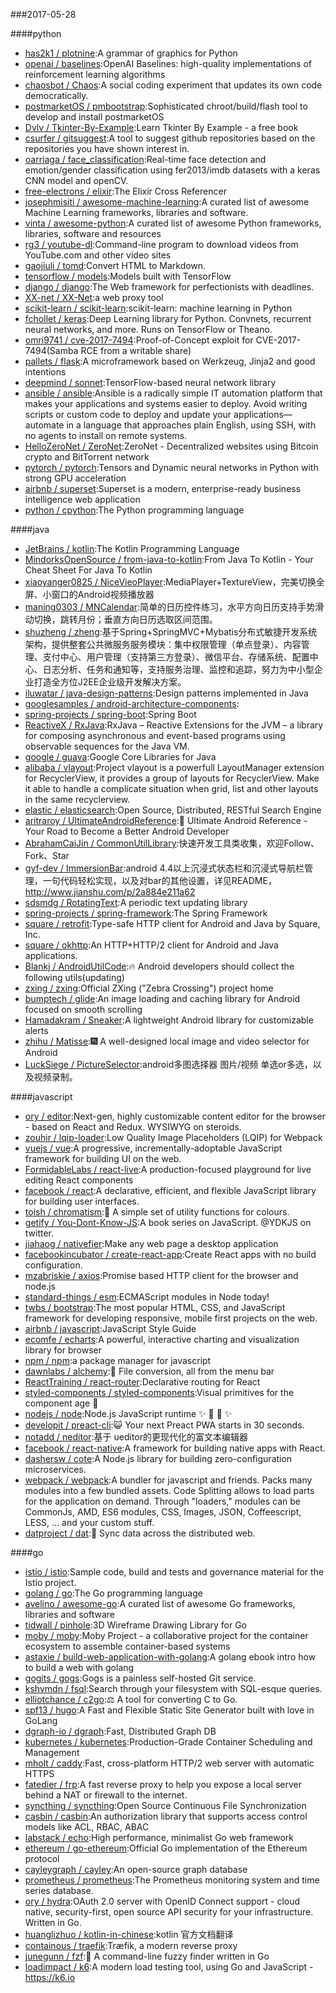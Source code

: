 ###2017-05-28

####python
* [has2k1 / plotnine](https://github.com/has2k1/plotnine):A grammar of graphics for Python
* [openai / baselines](https://github.com/openai/baselines):OpenAI Baselines: high-quality implementations of reinforcement learning algorithms
* [chaosbot / Chaos](https://github.com/chaosbot/Chaos):A social coding experiment that updates its own code democratically.
* [postmarketOS / pmbootstrap](https://github.com/postmarketOS/pmbootstrap):Sophisticated chroot/build/flash tool to develop and install postmarketOS
* [Dvlv / Tkinter-By-Example](https://github.com/Dvlv/Tkinter-By-Example):Learn Tkinter By Example - a free book
* [csurfer / gitsuggest](https://github.com/csurfer/gitsuggest):A tool to suggest github repositories based on the repositories you have shown interest in.
* [oarriaga / face_classification](https://github.com/oarriaga/face_classification):Real-time face detection and emotion/gender classification using fer2013/imdb datasets with a keras CNN model and openCV.
* [free-electrons / elixir](https://github.com/free-electrons/elixir):The Elixir Cross Referencer
* [josephmisiti / awesome-machine-learning](https://github.com/josephmisiti/awesome-machine-learning):A curated list of awesome Machine Learning frameworks, libraries and software.
* [vinta / awesome-python](https://github.com/vinta/awesome-python):A curated list of awesome Python frameworks, libraries, software and resources
* [rg3 / youtube-dl](https://github.com/rg3/youtube-dl):Command-line program to download videos from YouTube.com and other video sites
* [gaojiuli / tomd](https://github.com/gaojiuli/tomd):Convert HTML to Markdown.
* [tensorflow / models](https://github.com/tensorflow/models):Models built with TensorFlow
* [django / django](https://github.com/django/django):The Web framework for perfectionists with deadlines.
* [XX-net / XX-Net](https://github.com/XX-net/XX-Net):a web proxy tool
* [scikit-learn / scikit-learn](https://github.com/scikit-learn/scikit-learn):scikit-learn: machine learning in Python
* [fchollet / keras](https://github.com/fchollet/keras):Deep Learning library for Python. Convnets, recurrent neural networks, and more. Runs on TensorFlow or Theano.
* [omri9741 / cve-2017-7494](https://github.com/omri9741/cve-2017-7494):Proof-of-Concept exploit for CVE-2017-7494(Samba RCE from a writable share)
* [pallets / flask](https://github.com/pallets/flask):A microframework based on Werkzeug, Jinja2 and good intentions
* [deepmind / sonnet](https://github.com/deepmind/sonnet):TensorFlow-based neural network library
* [ansible / ansible](https://github.com/ansible/ansible):Ansible is a radically simple IT automation platform that makes your applications and systems easier to deploy. Avoid writing scripts or custom code to deploy and update your applications— automate in a language that approaches plain English, using SSH, with no agents to install on remote systems.
* [HelloZeroNet / ZeroNet](https://github.com/HelloZeroNet/ZeroNet):ZeroNet - Decentralized websites using Bitcoin crypto and BitTorrent network
* [pytorch / pytorch](https://github.com/pytorch/pytorch):Tensors and Dynamic neural networks in Python with strong GPU acceleration
* [airbnb / superset](https://github.com/airbnb/superset):Superset is a modern, enterprise-ready business intelligence web application
* [python / cpython](https://github.com/python/cpython):The Python programming language

####java
* [JetBrains / kotlin](https://github.com/JetBrains/kotlin):The Kotlin Programming Language
* [MindorksOpenSource / from-java-to-kotlin](https://github.com/MindorksOpenSource/from-java-to-kotlin):From Java To Kotlin - Your Cheat Sheet For Java To Kotlin
* [xiaoyanger0825 / NiceVieoPlayer](https://github.com/xiaoyanger0825/NiceVieoPlayer):MediaPlayer+TextureView，完美切换全屏、小窗口的Android视频播放器
* [maning0303 / MNCalendar](https://github.com/maning0303/MNCalendar):简单的日历控件练习，水平方向日历支持手势滑动切换，跳转月份；垂直方向日历选取区间范围。
* [shuzheng / zheng](https://github.com/shuzheng/zheng):基于Spring+SpringMVC+Mybatis分布式敏捷开发系统架构，提供整套公共微服务服务模块：集中权限管理（单点登录）、内容管理、支付中心、用户管理（支持第三方登录）、微信平台、存储系统、配置中心、日志分析、任务和通知等，支持服务治理、监控和追踪，努力为中小型企业打造全方位J2EE企业级开发解决方案。
* [iluwatar / java-design-patterns](https://github.com/iluwatar/java-design-patterns):Design patterns implemented in Java
* [googlesamples / android-architecture-components](https://github.com/googlesamples/android-architecture-components):
* [spring-projects / spring-boot](https://github.com/spring-projects/spring-boot):Spring Boot
* [ReactiveX / RxJava](https://github.com/ReactiveX/RxJava):RxJava – Reactive Extensions for the JVM – a library for composing asynchronous and event-based programs using observable sequences for the Java VM.
* [google / guava](https://github.com/google/guava):Google Core Libraries for Java
* [alibaba / vlayout](https://github.com/alibaba/vlayout):Project vlayout is a powerfull LayoutManager extension for RecyclerView, it provides a group of layouts for RecyclerView. Make it able to handle a complicate situation when grid, list and other layouts in the same recyclerview.
* [elastic / elasticsearch](https://github.com/elastic/elasticsearch):Open Source, Distributed, RESTful Search Engine
* [aritraroy / UltimateAndroidReference](https://github.com/aritraroy/UltimateAndroidReference):🚀 Ultimate Android Reference - Your Road to Become a Better Android Developer
* [AbrahamCaiJin / CommonUtilLibrary](https://github.com/AbrahamCaiJin/CommonUtilLibrary):快速开发工具类收集，欢迎Follow、Fork、Star
* [gyf-dev / ImmersionBar](https://github.com/gyf-dev/ImmersionBar):android 4.4以上沉浸式状态栏和沉浸式导航栏管理，一句代码轻松实现，以及对bar的其他设置，详见README， http://www.jianshu.com/p/2a884e211a62
* [sdsmdg / RotatingText](https://github.com/sdsmdg/RotatingText):A periodic text updating library
* [spring-projects / spring-framework](https://github.com/spring-projects/spring-framework):The Spring Framework
* [square / retrofit](https://github.com/square/retrofit):Type-safe HTTP client for Android and Java by Square, Inc.
* [square / okhttp](https://github.com/square/okhttp):An HTTP+HTTP/2 client for Android and Java applications.
* [Blankj / AndroidUtilCode](https://github.com/Blankj/AndroidUtilCode):🔥 Android developers should collect the following utils(updating)
* [zxing / zxing](https://github.com/zxing/zxing):Official ZXing ("Zebra Crossing") project home
* [bumptech / glide](https://github.com/bumptech/glide):An image loading and caching library for Android focused on smooth scrolling
* [Hamadakram / Sneaker](https://github.com/Hamadakram/Sneaker):A lightweight Android library for customizable alerts
* [zhihu / Matisse](https://github.com/zhihu/Matisse):🎆 A well-designed local image and video selector for Android
* [LuckSiege / PictureSelector](https://github.com/LuckSiege/PictureSelector):android多图选择器 图片/视频 单选or多选，以及视频录制。

####javascript
* [ory / editor](https://github.com/ory/editor):Next-gen, highly customizable content editor for the browser - based on React and Redux. WYSIWYG on steroids.
* [zouhir / lqip-loader](https://github.com/zouhir/lqip-loader):Low Quality Image Placeholders (LQIP) for Webpack
* [vuejs / vue](https://github.com/vuejs/vue):A progressive, incrementally-adoptable JavaScript framework for building UI on the web.
* [FormidableLabs / react-live](https://github.com/FormidableLabs/react-live):A production-focused playground for live editing React components
* [facebook / react](https://github.com/facebook/react):A declarative, efficient, and flexible JavaScript library for building user interfaces.
* [toish / chromatism](https://github.com/toish/chromatism):🌈 A simple set of utility functions for colours.
* [getify / You-Dont-Know-JS](https://github.com/getify/You-Dont-Know-JS):A book series on JavaScript. @YDKJS on twitter.
* [jiahaog / nativefier](https://github.com/jiahaog/nativefier):Make any web page a desktop application
* [facebookincubator / create-react-app](https://github.com/facebookincubator/create-react-app):Create React apps with no build configuration.
* [mzabriskie / axios](https://github.com/mzabriskie/axios):Promise based HTTP client for the browser and node.js
* [standard-things / esm](https://github.com/standard-things/esm):ECMAScript modules in Node today!
* [twbs / bootstrap](https://github.com/twbs/bootstrap):The most popular HTML, CSS, and JavaScript framework for developing responsive, mobile first projects on the web.
* [airbnb / javascript](https://github.com/airbnb/javascript):JavaScript Style Guide
* [ecomfe / echarts](https://github.com/ecomfe/echarts):A powerful, interactive charting and visualization library for browser
* [npm / npm](https://github.com/npm/npm):a package manager for javascript
* [dawnlabs / alchemy](https://github.com/dawnlabs/alchemy):🔮 File conversion, all from the menu bar
* [ReactTraining / react-router](https://github.com/ReactTraining/react-router):Declarative routing for React
* [styled-components / styled-components](https://github.com/styled-components/styled-components):Visual primitives for the component age 💅
* [nodejs / node](https://github.com/nodejs/node):Node.js JavaScript runtime ✨ 🐢 🚀 ✨
* [developit / preact-cli](https://github.com/developit/preact-cli):😺 Your next Preact PWA starts in 30 seconds.
* [notadd / neditor](https://github.com/notadd/neditor):基于 ueditor的更现代化的富文本编辑器
* [facebook / react-native](https://github.com/facebook/react-native):A framework for building native apps with React.
* [dashersw / cote](https://github.com/dashersw/cote):A Node.js library for building zero-configuration microservices.
* [webpack / webpack](https://github.com/webpack/webpack):A bundler for javascript and friends. Packs many modules into a few bundled assets. Code Splitting allows to load parts for the application on demand. Through "loaders," modules can be CommonJs, AMD, ES6 modules, CSS, Images, JSON, Coffeescript, LESS, ... and your custom stuff.
* [datproject / dat](https://github.com/datproject/dat):💾 Sync data across the distributed web.

####go
* [istio / istio](https://github.com/istio/istio):Sample code, build and tests and governance material for the Istio project.
* [golang / go](https://github.com/golang/go):The Go programming language
* [avelino / awesome-go](https://github.com/avelino/awesome-go):A curated list of awesome Go frameworks, libraries and software
* [tidwall / pinhole](https://github.com/tidwall/pinhole):3D Wireframe Drawing Library for Go
* [moby / moby](https://github.com/moby/moby):Moby Project - a collaborative project for the container ecosystem to assemble container-based systems
* [astaxie / build-web-application-with-golang](https://github.com/astaxie/build-web-application-with-golang):A golang ebook intro how to build a web with golang
* [gogits / gogs](https://github.com/gogits/gogs):Gogs is a painless self-hosted Git service.
* [kshvmdn / fsql](https://github.com/kshvmdn/fsql):Search through your filesystem with SQL-esque queries.
* [elliotchance / c2go](https://github.com/elliotchance/c2go):⚖️ A tool for converting C to Go.
* [spf13 / hugo](https://github.com/spf13/hugo):A Fast and Flexible Static Site Generator built with love in GoLang
* [dgraph-io / dgraph](https://github.com/dgraph-io/dgraph):Fast, Distributed Graph DB
* [kubernetes / kubernetes](https://github.com/kubernetes/kubernetes):Production-Grade Container Scheduling and Management
* [mholt / caddy](https://github.com/mholt/caddy):Fast, cross-platform HTTP/2 web server with automatic HTTPS
* [fatedier / frp](https://github.com/fatedier/frp):A fast reverse proxy to help you expose a local server behind a NAT or firewall to the internet.
* [syncthing / syncthing](https://github.com/syncthing/syncthing):Open Source Continuous File Synchronization
* [casbin / casbin](https://github.com/casbin/casbin):An authorization library that supports access control models like ACL, RBAC, ABAC
* [labstack / echo](https://github.com/labstack/echo):High performance, minimalist Go web framework
* [ethereum / go-ethereum](https://github.com/ethereum/go-ethereum):Official Go implementation of the Ethereum protocol
* [cayleygraph / cayley](https://github.com/cayleygraph/cayley):An open-source graph database
* [prometheus / prometheus](https://github.com/prometheus/prometheus):The Prometheus monitoring system and time series database.
* [ory / hydra](https://github.com/ory/hydra):OAuth 2.0 server with OpenID Connect support - cloud native, security-first, open source API security for your infrastructure. Written in Go.
* [huanglizhuo / kotlin-in-chinese](https://github.com/huanglizhuo/kotlin-in-chinese):kotlin 官方文档翻译
* [containous / traefik](https://github.com/containous/traefik):Træfik, a modern reverse proxy
* [junegunn / fzf](https://github.com/junegunn/fzf):🌸 A command-line fuzzy finder written in Go
* [loadimpact / k6](https://github.com/loadimpact/k6):A modern load testing tool, using Go and JavaScript - https://k6.io
